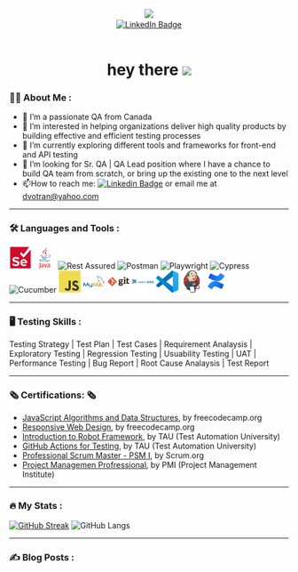 <div id="header" align="center">
  <img src="https://media.giphy.com/media/kJV3yFjaVYtlP0CMOR/giphy.gif" width="100"/>
<div id="badges">
  <a href="https://www.linkedin.com/in/anvoqa">
    <img src="https://img.shields.io/badge/LinkedIn-blue?style=for-the-badge&logo=linkedin&logoColor=white" alt="LinkedIn Badge"/>
  </a>
  <br/>
  <img src="https://komarev.com/ghpvc/?username=anvoqa&style=flat-square&color=blue" alt="" />
  </div>
  <h1>
  hey there
  <img src="https://media.giphy.com/media/hvRJCLFzcasrR4ia7z/giphy.gif" width="30px"/>
</h1>
  </div>

### :technologist: About Me :

- 👋 I’m a passionate QA from Canada
- 👀 I’m interested in helping organizations deliver high quality products by building effective and efficient testing processes
- 🌱 I’m currently exploring different tools and frameworks for front-end and API testing
- 💞️ I’m looking for Sr. QA | QA Lead position where I have a chance to build QA team from scratch, or bring up the existing one to the next level
- :mailbox:How to reach me: [![Linkedin Badge](https://img.shields.io/badge/LinkedIn-blue?style=flat&logo=Linkedin&logoColor=white)](https://www.linkedin.com/in/anvoqa) or email me at dvotran@yahoo.com

---

### :hammer_and_wrench: Languages and Tools :

<div>
  <img src="https://github.com/devicons/devicon/blob/master/icons/selenium/selenium-original.svg" title="Selenium" alt="Selenium" width="40" height="40"/>
   <img src="https://github.com/devicons/devicon/blob/master/icons/java/java-original-wordmark.svg" title="Java" alt="Java" width="40" height="40"/>
  <img src="https://rest-assured.io/img/logo-transparent.png" title="Rest Assured" alt="Rest Assured" width="40" height="40"/>
  <img src="https://www.svgrepo.com/download/354202/postman-icon.svg" title="Postman" alt="Postman" width="40" height="40"/>
  <img src="https://playwright.dev/img/playwright-logo.svg" title="Playwright" alt="Playwright" width="40" height="40"/>
  <img src="https://www.cypress.io/cypress_logo_social.png" title="Cypress" alt="Cypress" width="40" height="40"/>
  <img src="https://www.vectorlogo.zone/logos/cucumberio/cucumberio-ar21.png" title="Cucumber" alt="Cucumber" width="40" height="40"/>
  <img src="https://github.com/devicons/devicon/blob/master/icons/javascript/javascript-original.svg" title="JavaScript" alt="JavaScript" width="40" height="40"/>
  <img src="https://github.com/devicons/devicon/blob/master/icons/mysql/mysql-original-wordmark.svg" title="MySQL"  alt="MySQL" width="40" height="40"/>
  <img src="https://github.com/devicons/devicon/blob/master/icons/git/git-original-wordmark.svg" title="Git" alt="Git" width="40" height="40"/>
  <img src="https://github.com/devicons/devicon/blob/master/icons/intellij/intellij-original-wordmark.svg" title="IntelliJ" alt="IntelliJ" width="40" height="40"/>
  <img src="https://github.com/devicons/devicon/blob/master/icons/vscode/vscode-original.svg" title="VSCode" alt="VSCode" width="40" height="40"/>
  <img src="https://github.com/devicons/devicon/blob/master/icons/jenkins/jenkins-original.svg" title="jenkins" alt="jenkins" width="40" height="40"/>
  <img src="https://github.com/devicons/devicon/blob/master/icons/confluence/confluence-original.svg" title="Confluence" alt="Confluence" width="40" height="40"/>
</div>

---

### 🖥️ Testing Skills :
Testing Strategy | Test Plan | Test Cases | Requirement Analaysis | Exploratory Testing | Regression Testing | Usuability Testing | UAT | Performance Testing | Bug Report | Root Cause Analaysis | Test Report

---

### 🗞️ Certifications: 🗞️
- [JavaScript Algorithms and Data Structures](https://www.freecodecamp.org/certification/anvo/javascript-algorithms-and-data-structures), by freecodecamp.org
- [Responsive Web Design](https://www.freecodecamp.org/certification/anvo/responsive-web-design), by freecodecamp.org
- [Introduction to Robot Framework](https://testautomationu.applitools.com/certificate/?id=0de19848), by TAU (Test Automation University)
- [GitHub Actions for Testing](https://testautomationu.applitools.com/certificate/?id=2f0bafc4), by TAU (Test Automation University)
- [Professional Scrum Master - PSM I](https://www.credly.com/badges/30f02acf-9b92-46db-8c6f-e103003793a4/public_url), by Scrum.org
- [Project Managemen Profressional](https://www.credly.com/badges/72ec8239-cf89-451f-8c8e-95ff6feee95b/linked_in_profile), by PMI (Project Management Institute)

---

### :fire: My Stats :
[![GitHub Streak](https://github-readme-streak-stats.herokuapp.com?user=anvoqa&theme=blueberry&date_format=M%20j%5B%2C%20Y%5D)](https://git.io/streak-stats)
![GitHub Langs](https://github-readme-stats.vercel.app/api/top-langs/?username=anvoqa&layout=compact&theme=blue-green)

---

### :writing_hand: Blog Posts :
<!-- BLOG-POST-LIST:START -->
<!-- BLOG-POST-LIST:END -->


